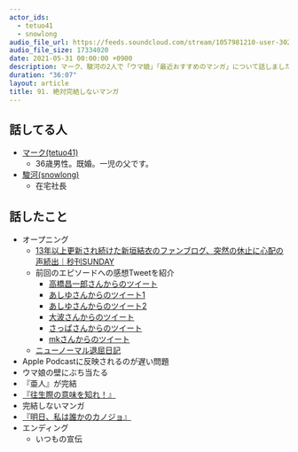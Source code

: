 ```yaml
---
actor_ids:
  - tetuo41
  - snowlong
audio_file_url: https://feeds.soundcloud.com/stream/1057981210-user-302747142-yarukinai-91-2021-05-31.mp3
audio_file_size: 17334020
date: 2021-05-31 00:00:00 +0900
description: マーク、駿河の2人で「ウマ娘」「最近おすすめのマンガ」について話しました。
duration: "36:07"
layout: article
title: 91. 絶対完結しないマンガ
---
```


## 話してる人
- [マーク(tetuo41)](https://twitter.com/tetuo41)
  - 36歳男性。既婚。一児の父です。
- [駿河(snowlong)](https://twitter.com/_snowlong)
  - 在宅社長

## 話したこと
- オープニング
  - [13年以上更新され続けた新垣結衣のファンブログ、突然の休止に心配の声続出｜秒刊SUNDAY](https://yukawanet.com/archives/blog20210520.html)
  - 前回のエピソードへの感想Tweetを紹介
    - [高橋昌一郎さんからのツイート](https://twitter.com/goodengineer7/status/1396627889106219008)
    - [あしゆさんからのツイート1](https://twitter.com/ashiyutech/status/1396682843732938753)
    - [あしゆさんからのツイート2](https://twitter.com/ashiyutech/status/1396801542552915970)
    - [大波さんからのツイート](https://twitter.com/z_ohnami/status/1396819435604746245)
    - [さっぱさんからのツイート](https://twitter.com/Ogsppa/status/1397041613767987200)
    - [mkさんからのツイート](https://twitter.com/mktakuya/status/1397064359675760641)
  - [ニューノーマル退屈日記](https://podcasts.apple.com/jp/podcast/%E3%83%8B%E3%83%A5%E3%83%BC%E3%83%8E%E3%83%BC%E3%83%9E%E3%83%AB%E9%80%80%E5%B1%88%E6%97%A5%E8%A8%98/id1550400768)
- Apple Podcastに反映されるのが遅い問題
- ウマ娘の壁にぶち当たる
- 『亜人』が完結
- [『往生際の意味を知れ！』](https://www.shogakukan.co.jp/books/09860634)
- 完結しないマンガ
- [『明日、私は誰かのカノジョ』](https://cycomi.com/fw/cycomibrowser/chapter/title/118)
- エンディング
  - いつもの宣伝
